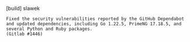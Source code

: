 [build] slawek

    Fixed the security vulnerabilities reported by the GitHub Dependabot
    and updated dependencies, including Go 1.22.5, PrimeNG 17.18.5, and
    several Python and Ruby packages.
    (Gitlab #1446)
